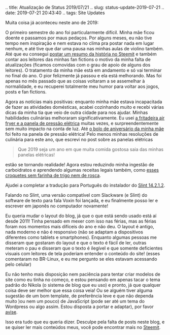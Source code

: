 .. title: Atualização de Status 2019/07/21
.. slug: status-update-2019-07-21
.. date: 2019-07-21 20:43:40
.. tags: Site Updates

Muita coisa já aconteceu neste ano de 2019:

O primeiro semestre do ano foi particularmente difícil. Minha mãe ficou doente e passamos por maus pedaços. Por alguns meses, eu não tive tempo nem inspiração e nem estava no clima pra postar nada em lugar nenhum, e até tive que dar uma pausa nas minhas aulas de violino também. Até que eu consegui [postar um resumo da história no Steemit][story01] e também contar aos leitores das minhas fan fictions o motivo da minha falta de atualizações (ficamos comovidas com o grau de apoio de alguns dos leitores). O tratamento da minha mãe está em andamento e só vai terminar no final do ano. O pior felizmente já passou e ela está melhorando. Mas foi apenas no mês passado que as coisas voltaram a se assemelhar à normalidade, e eu recuperei totalmente meu humor para voltar aos jogos, posts e fan fictions.

Agora as notícias mais positivas: enquanto minha mãe estava incapacitada de fazer as atividades domésticas, acabei cozinhando muito e recebi várias dicas da minha tia que veio de outra cidade para nos ajudar. Minhas habilidades culinárias melhoraram significativamente. Eu usei [a fritadeira air fryer e a panela de pressão elétrica](/pt/blog/two-new-toys-in-the-kitchen) muitas vezes, e surpreendentemente sem muito impacto na conta de luz. Até [o bolo de aniversário da minha mãe][story01] foi feito na panela de pressão elétrica! Pelo menos minhas resoluções de culinária para este ano, que escrevi no post sobre as panelas elétricas

> Que 2019 seja um ano em que muita comida gostosa saia das minhas panelas elétricas!

estão se tornando realidade! Agora estou reduzindo minha ingestão de carboidratos e aprendendo algumas receitas legais também, como [esses croquetes sem farinha de trigo nem de rosca][lccroquetes].

Ajudei a completar a tradução para Português do instalador do [Slint 14.2.1.2][slint].

Falando no Slint, uma versão compatível com Slackware (e Slint) do software de texto para fala Voxin foi lançada, e eu finalmente posso ler e escrever em japonês no computador novamente!

Eu queria mudar o layout do blog, já que o que está sendo usado está aí desde 2011! Tinha pensado em mexer com isso nas férias, mas as férias foram nos momentos mais difíceis do ano e não deu. O layout é antigo, nada moderno e não é responsivo (não se adaptam a dispositivos diferentes como tablets e smartphones). Enquanto algumas pessoas me disseram que gostaram do layout e que o texto é fácil de ler, outras meteram o pau e disseram que o texto é ilegível e que somente deficientes visuais com leitores de tela poderiam entender o conteúdo do site! (esses comentaram no BR-Linux, e eu me pergunto se eles estavam acessando pelo celular)

Eu não tenho mais disposição nem paciência para tentar criar modelos de site como eu tinha no começo, e estou pensando em apenas tacar o tema padrão do Nikola (o sistema de blog que eu uso) e pronto, já que qualquer coisa deve ser melhor que essa coisa veia! Ou se alguém tiver alguma sugestão de um bom template, de preferência leve e que não dependa muito )ou nem um pouco) de JavaScript (pode ser até um tema do Wordpress ou algo assim. Estou disposta a portar e adaptar), por favor [avise](/pt/contact).

Isso era tudo que eu queria dizer. Desculpe pela falta de posts neste blog, e se quiser ler mais conteúdos meus, você pode encontrar mais no [Steemit][steemit].

[story01]: https://steemit.com/pt/@aiyumi/depois-da-tempestade-vem-a-festinha
[lccroquetes]: https://steemit.com/pt/@aiyumi/croquetes-de-carne-low-carb-e-sem-gluten
[slint]: http://slackware.uk/slint/x86_64/slint-14.2.1/
[steemit]: https://steemit.com/pt/@aiyumi
